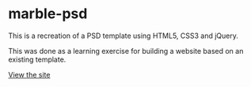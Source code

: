 # marble-psd

This is a recreation of a PSD template using HTML5, CSS3 and jQuery.

This was done as a learning exercise for building a website based on an existing template.

[View the site](https://valcatpat.github.io/marble-psd/)
